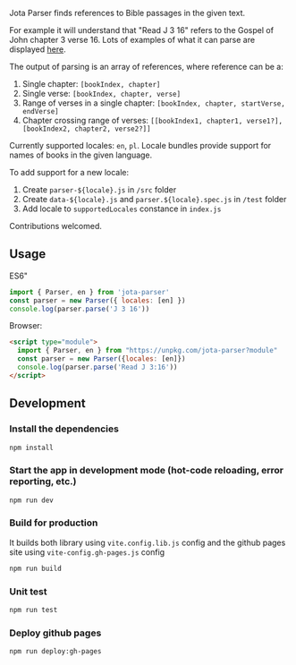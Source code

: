 Jota Parser finds references to Bible passages in the given text. 

For example it will understand that "Read J 3 16" refers to the Gospel of John chapter 3 verse 16. Lots of examples of what it can parse are displayed [here](https://jota-bible-software.github.io/jota-parser/index.html?common=true).

The output of parsing is an array of references, where reference can be a:
1. Single chapter: `[bookIndex, chapter]` 
1. Single verse: `[bookIndex, chapter, verse]` 
1. Range of verses in a single chapter: `[bookIndex, chapter, startVerse, endVerse]` 
1. Chapter crossing range of verses: `[[bookIndex1, chapter1, verse1?], [bookIndex2, chapter2, verse2?]]`

Currently supported locales: `en`, `pl`. Locale bundles provide support for names of books in the given language.

To add support for a new locale:
1. Create `parser-${locale}.js` in `/src` folder
1. Create `data-${locale}.js` and `parser.${locale}.spec.js` in `/test` folder
1. Add locale to `supportedLocales` constance in `index.js`

Contributions welcomed.

## Usage

ES6"
``` javascript
import { Parser, en } from 'jota-parser'
const parser = new Parser({ locales: [en] })
console.log(parser.parse('J 3 16'))
```

Browser:
``` html
<script type="module">
  import { Parser, en } from "https://unpkg.com/jota-parser?module"
  const parser = new Parser({locales: [en]})
  console.log(parser.parse('Read J 3:16'))
</script>
```

## Development
### Install the dependencies
```bash
npm install
```

### Start the app in development mode (hot-code reloading, error reporting, etc.)
```bash
npm run dev
```

### Build for production
It builds both library using `vite.config.lib.js` config and the github pages site using `vite-config.gh-pages.js` config
```bash
npm run build
```

### Unit test
```bash
npm run test
```

### Deploy github pages
```
npm run deploy:gh-pages
```
